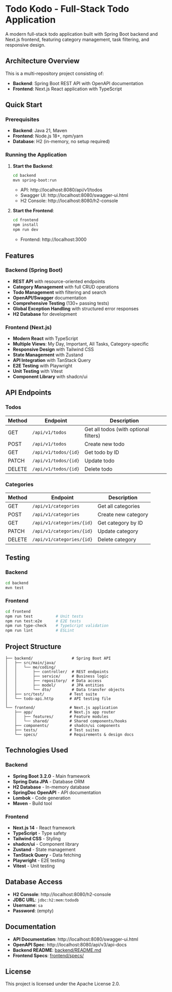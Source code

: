 # Todo Kodo - Full-Stack Todo Application

A modern full-stack todo application built with Spring Boot backend and Next.js frontend, featuring category management, task filtering, and responsive design.

## Architecture Overview

This is a multi-repository project consisting of:

- **Backend**: Spring Boot REST API with OpenAPI documentation
- **Frontend**: Next.js React application with TypeScript

## Quick Start

### Prerequisites

- **Backend**: Java 21, Maven
- **Frontend**: Node.js 18+, npm/yarn
- **Database**: H2 (in-memory, no setup required)

### Running the Application

1. **Start the Backend**:
   ```bash
   cd backend
   mvn spring-boot:run
   ```
   - API: http://localhost:8080/api/v1/todos
   - Swagger UI: http://localhost:8080/swagger-ui.html
   - H2 Console: http://localhost:8080/h2-console

2. **Start the Frontend**:
   ```bash
   cd frontend
   npm install
   npm run dev
   ```
   - Frontend: http://localhost:3000

## Features

### Backend (Spring Boot)
- **REST API** with resource-oriented endpoints
- **Category Management** with full CRUD operations
- **Todo Management** with filtering and search
- **OpenAPI/Swagger** documentation
- **Comprehensive Testing** (130+ passing tests)
- **Global Exception Handling** with structured error responses
- **H2 Database** for development

### Frontend (Next.js)
- **Modern React** with TypeScript
- **Multiple Views**: My Day, Important, All Tasks, Category-specific
- **Responsive Design** with Tailwind CSS
- **State Management** with Zustand
- **API Integration** with TanStack Query
- **E2E Testing** with Playwright
- **Unit Testing** with Vitest
- **Component Library** with shadcn/ui

## API Endpoints

### Todos
| Method | Endpoint | Description |
|--------|----------|-------------|
| GET | `/api/v1/todos` | Get all todos (with optional filters) |
| POST | `/api/v1/todos` | Create new todo |
| GET | `/api/v1/todos/{id}` | Get todo by ID |
| PATCH | `/api/v1/todos/{id}` | Update todo |
| DELETE | `/api/v1/todos/{id}` | Delete todo |

### Categories
| Method | Endpoint | Description |
|--------|----------|-------------|
| GET | `/api/v1/categories` | Get all categories |
| POST | `/api/v1/categories` | Create new category |
| GET | `/api/v1/categories/{id}` | Get category by ID |
| PATCH | `/api/v1/categories/{id}` | Update category |
| DELETE | `/api/v1/categories/{id}` | Delete category |


## Testing

### Backend
```bash
cd backend
mvn test
```

### Frontend
```bash
cd frontend
npm run test          # Unit tests
npm run test:e2e      # E2E tests
npm run type-check    # TypeScript validation
npm run lint          # ESLint
```

## Project Structure

```
├── backend/                 # Spring Boot API
│   ├── src/main/java/
│   │   └── me/coding/
│   │       ├── controller/  # REST endpoints
│   │       ├── service/     # Business logic
│   │       ├── repository/  # Data access
│   │       ├── model/       # JPA entities
│   │       └── dto/         # Data transfer objects
│   ├── src/test/           # Test suite
│   └── todo-api.http       # API testing file
│
└── frontend/               # Next.js application
    ├── app/                # Next.js app router
    │   ├── features/       # Feature modules
    │   └── shared/         # Shared components/hooks
    ├── components/         # shadcn/ui components
    ├── tests/              # Test suites
    └── specs/              # Requirements & design docs
```

## Technologies Used

### Backend
- **Spring Boot 3.2.0** - Main framework
- **Spring Data JPA** - Database ORM
- **H2 Database** - In-memory database
- **SpringDoc OpenAPI** - API documentation
- **Lombok** - Code generation
- **Maven** - Build tool

### Frontend
- **Next.js 14** - React framework
- **TypeScript** - Type safety
- **Tailwind CSS** - Styling
- **shadcn/ui** - Component library
- **Zustand** - State management
- **TanStack Query** - Data fetching
- **Playwright** - E2E testing
- **Vitest** - Unit testing

## Database Access

- **H2 Console**: http://localhost:8080/h2-console
- **JDBC URL**: `jdbc:h2:mem:tododb`
- **Username**: `sa`
- **Password**: (empty)

## Documentation

- **API Documentation**: http://localhost:8080/swagger-ui.html
- **OpenAPI Spec**: http://localhost:8080/api/v3/api-docs
- **Backend README**: [backend/README.md](backend/README.md)
- **Frontend Specs**: [frontend/specs/](frontend/specs/)

## License

This project is licensed under the Apache License 2.0.